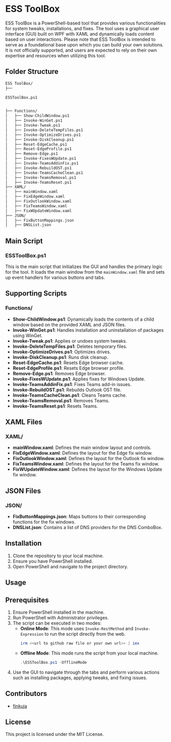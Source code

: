 
# ESS ToolBox

ESS ToolBox is a PowerShell-based tool that provides various functionalities for system tweaks, installations, and fixes. The tool uses a graphical user interface (GUI) built on WPF with XAML and dynamically loads content based on user interactions. Please note that ESS ToolBox is intended to serve as a foundational base upon which you can build your own solutions. It is not officially supported, and users are expected to rely on their own expertise and resources when utilizing this tool.

## Folder Structure

```markdown
ESS ToolBox/
├── 

ESSToolBox.ps1


├── Functions/
│   ├── Show-ChildWindow.ps1
│   ├── Invoke-WinGet.ps1
│   ├── Invoke-Tweak.ps1
│   ├── Invoke-DeleteTempFiles.ps1
│   ├── Invoke-OptimizeDrives.ps1
│   ├── Invoke-DiskCleanup.ps1
│   ├── Reset-EdgeCache.ps1
│   ├── Reset-EdgeProfile.ps1
│   ├── Remove-Edge.ps1
│   ├── Invoke-FixesWUpdate.ps1
│   ├── Invoke-TeamsAddinFix.ps1
│   ├── Invoke-RebuildOST.ps1
│   ├── Invoke-TeamsCacheClean.ps1
│   ├── Invoke-TeamsRemoval.ps1
│   ├── Invoke-TeamsReset.ps1
├── XAML/
│   ├── mainWindow.xaml
│   ├── FixEdgeWindow.xaml
│   ├── FixOutlookWindow.xaml
│   ├── FixTeamsWindow.xaml
│   ├── FixWUpdateWindow.xaml
├── JSON/
│   ├── FixButtonMappings.json
│   ├── DNSList.json
```

## Main Script

### ESSToolBox.ps1
This is the main script that initializes the GUI and handles the primary logic for the tool. It loads the main window from the `mainWindow.xaml` file and sets up event handlers for various buttons and tabs.

## Supporting Scripts

### Functions/
- **Show-ChildWindow.ps1**: Dynamically loads the contents of a child window based on the provided XAML and JSON files.
- **Invoke-WinGet.ps1**: Handles installation and uninstallation of packages using WinGet.
- **Invoke-Tweak.ps1**: Applies or undoes system tweaks.
- **Invoke-DeleteTempFiles.ps1**: Deletes temporary files.
- **Invoke-OptimizeDrives.ps1**: Optimizes drives.
- **Invoke-DiskCleanup.ps1**: Runs disk cleanup.
- **Reset-EdgeCache.ps1**: Resets Edge browser cache.
- **Reset-EdgeProfile.ps1**: Resets Edge browser profile.
- **Remove-Edge.ps1**: Removes Edge browser.
- **Invoke-FixesWUpdate.ps1**: Applies fixes for Windows Update.
- **Invoke-TeamsAddinFix.ps1**: Fixes Teams add-in issues.
- **Invoke-RebuildOST.ps1**: Rebuilds Outlook OST file.
- **Invoke-TeamsCacheClean.ps1**: Cleans Teams cache.
- **Invoke-TeamsRemoval.ps1**: Removes Teams.
- **Invoke-TeamsReset.ps1**: Resets Teams.

## XAML Files

### XAML/
- **mainWindow.xaml**: Defines the main window layout and controls.
- **FixEdgeWindow.xaml**: Defines the layout for the Edge fix window.
- **FixOutlookWindow.xaml**: Defines the layout for the Outlook fix window.
- **FixTeamsWindow.xaml**: Defines the layout for the Teams fix window.
- **FixWUpdateWindow.xaml**: Defines the layout for the Windows Update fix window.

## JSON Files

### JSON/
- **FixButtonMappings.json**: Maps buttons to their corresponding functions for the fix windows.
- **DNSList.json**: Contains a list of DNS providers for the DNS ComboBox.

## Installation

1. Clone the repository to your local machine.
2. Ensure you have PowerShell installed.
3. Open PowerShell and navigate to the project directory.

## Usage

## Prerequisites

1. Ensure PowerShell installed in the machine.
2. Run PowerShell with Administrator privileges.
2. The script can be executed in two modes:
    - **Online Mode**: This mode uses `Invoke-RestMethod` and `Invoke-Expression` to run the script directly from the web.
      ```powershell
      irm <<url to github raw file or your own url>> | iex
      ```
    - **Offline Mode**: This mode runs the script from your local machine.
      ```powershell
      .\ESSToolBox.ps1 -OfflineMode
      ```
3. Use the GUI to navigate through the tabs and perform various actions such as installing packages, applying tweaks, and fixing issues.

## Contributors

- [finkuja](https://github.com/finkuja)

## License

This project is licensed under the MIT License.
```
